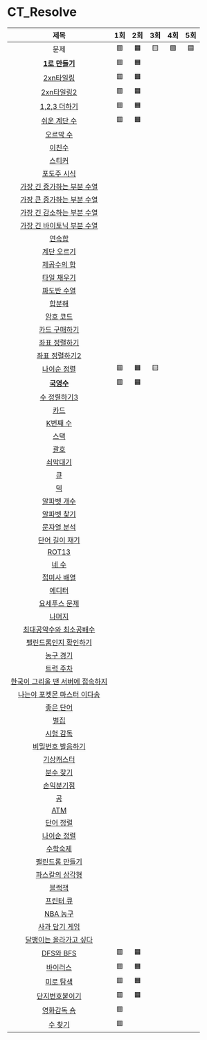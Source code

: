 # CT_Resolve

| 제목 | 1회 | 2회 | 3회 | 4회 | 5회 |
| :-: | :-: | :-: | :-: | :-: | :-: |
| 문제 | 🟥 | 🟧 | 🟨 | 🟩 | 🟦 |
| [**1로 만들기**](https://www.acmicpc.net/problem/1463) | 🟥 | 🟧 |
| [2xn타일링](https://www.acmicpc.net/problem/11726) | 🟥 | 🟧 |
| [2xn타일링2](https://www.acmicpc.net/problem/11727) | 🟥 | 🟧 |
| [1,2,3 더하기](https://www.acmicpc.net/problem/9095) | 🟥 | 🟧 |
| [쉬운 계단 수](https://www.acmicpc.net/problem/10844) | 🟥 | 🟧 |
| [오르막 수](https://www.acmicpc.net/problem/11057) |
| [이친수](https://www.acmicpc.net/problem/2193) |
| [스티커](https://www.acmicpc.net/problem/9465) |
| [포도주 시식](https://www.acmicpc.net/problem/2165) |
| [가장 긴 증가하는 부분 수열](https://www.acmicpc.net/problem/11053) |
| [가장 큰 증가하는 부분 수열](https://www.acmicpc.net/problem/11055) |
| [가장 긴 감소하는 부분 수열](https://www.acmicpc.net/problem/11722) |
| [가장 긴 바이토닉 부분 수열](https://www.acmicpc.net/problem/11054) |
| [연속합](https://www.acmicpc.net/problem/1912) |
| [계단 오르기](https://www.acmicpc.net/problem/2579) |
| [제곱수의 합](https://www.acmicpc.net/problem/1699) |
| [타일 채우기](https://www.acmicpc.net/problem/2133) |
| [파도반 수열](https://www.acmicpc.net/problem/9461) |
| [합분해](https://www.acmicpc.net/problem/2225) |
| [암호 코드](https://www.acmicpc.net/problem/2011) |
| [카드 구매하기](https://www.acmicpc.net/problem/11052) |
| [좌표 정렬하기](https://www.acmicpc.net/problem/11650) |
| [좌표 정렬하기2](https://www.acmicpc.net/problem/11651) |
| [나이순 정렬](https://www.acmicpc.net/problem/10814) | 🟥 | 🟧 | 🟨 |
| [**국영수**](https://www.acmicpc.net/problem/10825) | 🟥 | 🟧 |
| [수 정렬하기3](https://www.acmicpc.net/problem/10989) |
| [카드](https://www.acmicpc.net/problem/11652) |
| [K번째 수](https://www.acmicpc.net/problem/11004) |
| [스택](https://www.acmicpc.net/problem/10828) |
| [괄호](https://www.acmicpc.net/problem/9012) |
| [쇠막대기](https://www.acmicpc.net/problem/10799) |
| [큐](https://www.acmicpc.net/problem/10845) |
| [덱](https://www.acmicpc.net/problem/10866) |
| [알파벳 개수](https://www.acmicpc.net/problem/10808) |
| [알파벳 찾기](https://www.acmicpc.net/problem/10809) |
| [문자열 분석](https://www.acmicpc.net/problem/10820) |
| [단어 길이 재기](https://www.acmicpc.net/problem/2743) |
| [ROT13](https://www.acmicpc.net/problem/11655) |
| [네 수](https://www.acmicpc.net/problem/10824) |
| [접미사 배열](https://www.acmicpc.net/problem/11656) |
| [에디터](https://www.acmicpc.net/problem/1406) |
| [요세푸스 문제](https://www.acmicpc.net/problem/1158) |
| [나머지](https://www.acmicpc.net/problem/10430) |
| [최대공약수와 최소공배수](https://www.acmicpc.net/problem/2609) |
| [팰린드롬인지 확인하기](https://www.acmicpc.net/problem/10988) |
| [농구 경기](https://www.acmicpc.net/problem/1159) |
| [트럭 주차](https://www.acmicpc.net/problem/2979) |
| [한국이 그리울 땐 서버에 접속하지](https://www.acmicpc.net/problem/9996) |
| [나는야 포켓몬 마스터 이다솜](https://www.acmicpc.net/problem/1620) |
| [좋은 단어](https://www.acmicpc.net/problem/3986) |
| [벌집](https://www.acmicpc.net/problem/2292) |
| [시험 감독](https://www.acmicpc.net/problem/13458) |
| [비밀번호 발음하기](https://www.acmicpc.net/problem/4659) |
| [기상캐스터](https://www.acmicpc.net/problem/10709) |
| [분수 찾기](https://www.acmicpc.net/problem/1193) |
| [손익분기점](https://www.acmicpc.net/problem/1712) |
| [공](https://www.acmicpc.net/problem/1547) |
| [ATM](https://www.acmicpc.net/problem/11399) |
| [단어 정렬](https://www.acmicpc.net/problem/1181) |
| [나이순 정렬](https://www.acmicpc.net/problem/10814) |
| [수학숙제](https://www.acmicpc.net/problem/2870) |
| [팰린드롬 만들기](https://www.acmicpc.net/problem/1213) |
| [파스칼의 삼각형](https://www.acmicpc.net/problem/16395) |
| [블랙잭](https://www.acmicpc.net/problem/2798) |
| [프린터 큐](https://www.acmicpc.net/problem/1966) | 
| [NBA 농구](https://www.acmicpc.net/problem/2852) |
| [사과 담기 게임](https://www.acmicpc.net/problem/2828) | | | |
| [달팽이는 올라가고 싶다](https://www.acmicpc.net/problem/2869) | | | |
| [DFS와 BFS](https://www.acmicpc.net/problem/1260) | 🟥 | 🟧 |
| [바이러스](https://www.acmicpc.net/problem/2606) | 🟥 | 🟧 |
| [미로 탐색](https://www.acmicpc.net/problem/2178) | 🟥 | 🟧 |
| [단지번호붙이기](https://www.acmicpc.net/problem/2667) |  🟥 | 🟧 |
| [영화감독 숌](https://www.acmicpc.net/problem/1436) | 🟥 |
| [수 찾기](https://www.acmicpc.net/problem/1920) | 🟥 |

